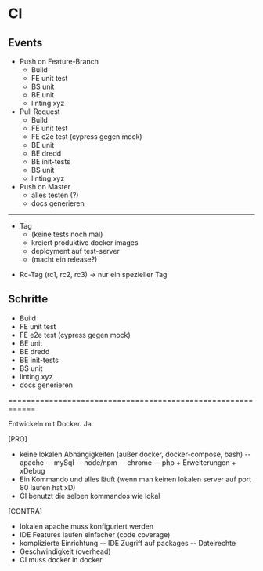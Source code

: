 # CI

## Events
* Push on Feature-Branch
  * Build
  * FE unit test
  * BS unit
  * BE unit
  * linting xyz
* Pull Request
  * Build
  * FE unit test
  * FE e2e test (cypress gegen mock)
  * BE unit
  * BE dredd
  * BE init-tests
  * BS unit
  * linting xyz
* Push on Master
  * alles testen (?)
  * docs generieren

----------------------------------------------------------------

* Tag
  * (keine tests noch mal)
  * kreiert produktive docker images
  * deployment auf test-server
  * (macht ein release?)

- Rc-Tag (rc1, rc2, rc3) -> nur ein spezieller Tag  

## Schritte
* Build
* FE unit test
* FE e2e test (cypress gegen mock)
* BE unit
* BE dredd
* BE init-tests
* BS unit
* linting xyz
* docs generieren





============================================================

Entwickeln mit Docker. Ja.

[PRO]
- keine lokalen Abhängigkeiten (außer docker, docker-compose, bash)
  -- apache
  -- mySql
  -- node/npm
  -- chrome
  -- php + Erweiterungen + xDebug
- Ein Kommando und alles läuft (wenn man keinen lokalen server auf port 80 laufen hat xD)
- CI benutzt die selben kommandos wie lokal 

[CONTRA]
- lokalen apache muss konfiguriert werden
- IDE Features laufen einfacher (code coverage)
- komplizierte Einrichtung
 -- IDE Zugriff auf packages
 -- Dateirechte 
- Geschwindigkeit (overhead)
- CI muss docker in docker






